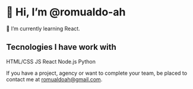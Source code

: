 # 👋 Hi, I’m @romualdo-ah

🌱 I’m currently learning React.

## Tecnologies I have work with

HTML/CSS JS React Node.js Python

If you have a project, agency or want to complete your team, be placed to contact me at romualdoah@gmail.com.
